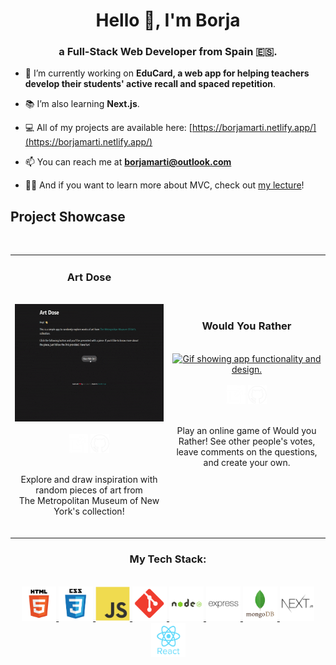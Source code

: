 <h1 align="center">Hello 👋, I'm Borja</h1>
<h3 align="center">a Full-Stack Web Developer from Spain 🇪🇸.</h3>

- 🔭 I’m currently working on **EduCard, a web app for helping teachers develop their students' active recall and spaced repetition**.

- 📚 I’m also learning **Next.js**.

- 💻 All of my projects are available here: [https://borjamarti.netlify.app/](https://borjamarti.netlify.app/)

- 📫 You can reach me at **borjamarti@outlook.com**

- 👨‍🏫 And if you want to learn more about MVC, check out [my lecture](https://github.com/borjaMarti/mvc-lecture)!

<h2>Project Showcase</h2>
<br />
<table>
  <tr>
    <td align="center" width="50%">
      <h3>Art Dose</h3>
      <br />
      <a target="_blank" href="https://borjamarti.github.io/artDose/" align="center">
        <img src="assets/art-dose.gif" height="187.5px" alt="Gif showing app functionality and design."/>
      </a>
      <div>
        <br />
        <a href="https://borjamarti.github.io/artDose/" target="_blank"><img width="30px" src="assets/new-window-svgrepo-com.svg"/></a>
        <a href="https://github.com/borjaMarti/artDose" target="_blank"><img width="30px" src="assets/github-svgrepo-com.svg"/></a>
      </div>
      <br />
      <p>
        Explore and draw inspiration with random pieces of art from<br>The Metropolitan Museum of New York's collection!
      </p>
      <br />
    </td>
    <td align="center" width="50%">
      <h3>Would You Rather</h3>
      <br />
      <a target="_blank" href="https://github.com/Gonpassa/would_you_rather" align="center">
        <img src="assets/wyr.gif" height="187.5px" alt="Gif showing app functionality and design."/>
      </a>
      <div>
        <br />
        <a href="https://github.com/Gonpassa/would_you_rather" target="_blank"><img width="30px" src="assets/new-window-svgrepo-com.svg"/></a>
        <a href="https://github.com/Gonpassa/would_you_rather" target="_blank"><img width="30px" src="assets/github-svgrepo-com.svg"/></a>
      </div>
      <br />
      <p>
        Play an online game of Would you Rather! See other people's votes, leave comments on the questions, and create your own.
      </p>
      <br />
    </td>
  </tr>
</table>

<h3 align="center">My Tech Stack:</h3>
<br />
<div align="center" >
  <a href="https://www.w3.org/html/" target="_blank" rel="noreferrer">
    <img src="assets/html5.svg" alt="html5" width="55" height="55"/>
  </a> 
  <a href="https://www.w3schools.com/css/" target="_blank" rel="noreferrer">
    <img src="assets/css3.svg" alt="css3" width="55" height="55"/>
  </a>
  <a href="https://developer.mozilla.org/en-US/docs/Web/JavaScript" target="_blank" rel="noreferrer">
    <img src="assets/javascript.svg" alt="javascript" width="55" height="55"/>
  </a>
  <a href="https://git-scm.com/" target="_blank" rel="noreferrer">
    <img src="assets/git.svg" alt="git" width="55" height="55"/>
  </a>
  <a href="https://nodejs.org" target="_blank" rel="noreferrer">
    <img src="assets/nodejs.svg" alt="nodejs" width="55" height="55"/>
  </a>
  <a href="https://expressjs.com" target="_blank" rel="noreferrer">
    <img src="assets/express.svg" alt="express" width="55" height="55"/>
  </a>
  <a href="https://www.mongodb.com/" target="_blank" rel="noreferrer">
    <img src="assets/mongodb.svg" alt="mongodb" width="55" height="55"/>
  </a>
  <a href="https://nextjs.org/" target="_blank" rel="noreferrer">
    <img src="assets/nextjs.svg" alt="nextjs" width="55" height="55"/>
  </a>
  <a href="https://reactjs.org/" target="_blank" rel="noreferrer">
    <img src="assets/react.svg" alt="react" width="55" height="55"/>
  </a> 
</div>
